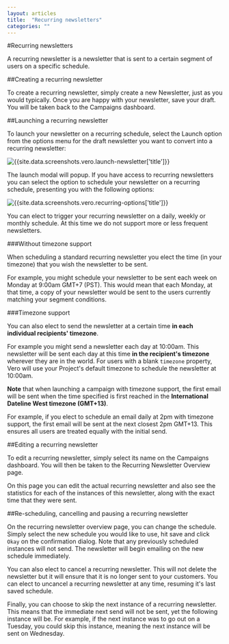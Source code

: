 ```yaml
---
layout: articles
title:  "Recurring newsletters"
categories: ""
---
```


#Recurring newsletters

A recurring newsletter is a newsletter that is sent to a certain segment of users on a specific schedule.

##Creating a recurring newsletter

To create a recurring newsletter, simply create a new Newsletter, just as you would typically. Once you are happy with your newsletter, save your draft. You will be taken back to the 
Campaigns dashboard.

##Launching a recurring newsletter

To launch your newsletter on a recurring schedule, select the 
Launch option from the options menu for the draft newsletter you want to convert into a recurring newsletter:

![{{site.data.screenshots.vero.launch-newsletter['title']}}]({{site.data.screenshots.vero.launch-newsletter.image}})

The launch modal will popup. If you have access to recurring newsletters you can select the option to schedule your newsletter on a recurring schedule, presenting you with the following options:

![{{site.data.screenshots.vero.recurring-options['title']}}]({{site.data.screenshots.vero.recurring-options.image}})

You can elect to trigger your recurring newsletter on a daily, weekly or monthly schedule. At this time we do not support more or less frequent newsletters.

###Without timezone support

When scheduling a standard recurring newsletter you elect the time (in your timezone) that you wish the newsletter to be sent.

For example, you might schedule your newsletter to be sent each week on Monday at 9:00am GMT+7 (PST). This would mean that each Monday, at that time, a copy of your newsletter would be sent to the users currently matching your segment conditions.

###Timezone support

You can also elect to send the newsletter at a certain time **in each individual recipients' timezone**.

For example you might send a newsletter each day at 10:00am. This newsletter will be sent each day at this time **in the recipient's timezone** wherever they are in the world. For users with a blank `timezone` property, Vero will use your Project's default timezone to schedule the newsletter at 10:00am.

**Note** that when launching a campaign with timezone support, the first email will be sent when the time specified is first reached in the **International Dateline West timezone (GMT+13)**.

For example, if you elect to schedule an email daily at 2pm with timezone support, the first email will be sent at the next closest 2pm GMT+13. This ensures all users are treated equally with the initial send.

##Editing a recurring newsletter

To edit a recurring newsletter, simply select its name on the Campaigns dashboard. You will then be taken to the Recurring Newsletter Overview page.

On this page you can edit the actual recurring newsletter and also see the statistics for each of the instances of this newsletter, along with the exact time that they were sent.

##Re-scheduling, cancelling and pausing a recurring newsletter

On the recurring newsletter overview page, you can change the schedule. Simply select the new schedule you would like to use, hit save and click `Okay` on the confirmation dialog. Note that any previously scheduled instances will not send. The newsletter will begin emailing on the new schedule immediately.

You can also elect to cancel a recurring newsletter. This will not delete the newsletter but it will ensure that it is no longer sent to your customers. You can elect to uncancel a recurring newsletter at any time, resuming it's last saved schedule.

Finally, you can choose to skip the next instance of a recurring newsletter. This means that the immediate next send will not be sent, yet the following instance will be. For example, if the next instance was to go out on a Tuesday, you could skip this instance, meaning the next instance will be sent on Wednesday.